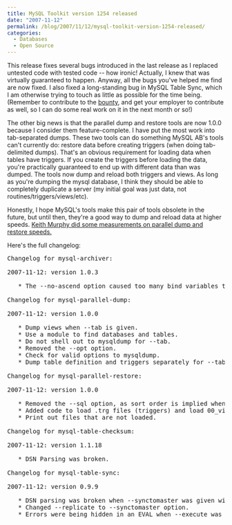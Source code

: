 ```yaml
---
title: MySQL Toolkit version 1254 released
date: "2007-11-12"
permalink: /blog/2007/11/12/mysql-toolkit-version-1254-released/
categories:
  - Databases
  - Open Source
---
```


This release fixes several bugs introduced in the last release as I replaced untested code with tested code -- how ironic! Actually, I knew that was virtually guaranteed to happen. Anyway, all the bugs you've helped me find are now fixed. I also fixed a long-standing bug in MySQL Table Sync, which I am otherwise trying to touch as little as possible for the time being. (Remember to contribute to the [bounty][1], and get your employer to contribute as well, so I can do some real work on it in the next month or so!)

The other big news is that the parallel dump and restore tools are now 1.0.0 because I consider them feature-complete. I have put the most work into tab-separated dumps. These two tools can do something MySQL AB's tools can't currently do: restore data before creating triggers (when doing tab-delimited dumps). That's an obvious requirement for loading data when tables have triggers. If you create the triggers before loading the data, you're practically guaranteed to end up with different data than was dumped. The tools now dump and reload both triggers and views. As long as you're dumping the mysql database, I think they should be able to completely duplicate a server (my initial goal was just data, not routines/triggers/views/etc).

Honestly, I hope MySQL's tools make this pair of tools obsolete in the future, but until then, they're a good way to dump and reload data at higher speeds. [Keith Murphy did some measurements on parallel dump and restore speeds.][2]

Here's the full changelog:

<pre>Changelog for mysql-archiver:

2007-11-12: version 1.0.3

   * The --no-ascend option caused too many bind variables to be used.

Changelog for mysql-parallel-dump:

2007-11-12: version 1.0.0

   * Dump views when --tab is given.
   * Use a module to find databases and tables.
   * Do not shell out to mysqldump for --tab.
   * Removed the --opt option.
   * Check for valid options to mysqldump.
   * Dump table definition and triggers separately for --tab.

Changelog for mysql-parallel-restore:

2007-11-12: version 1.0.0

   * Removed the --sql option, as sort order is implied when --tab is given.
   * Added code to load .trg files (triggers) and load 00_views files.
   * Print out files that are not loaded.

Changelog for mysql-table-checksum:

2007-11-12: version 1.1.18

   * DSN Parsing was broken.

Changelog for mysql-table-sync:

2007-11-12: version 0.9.9

   * DSN parsing was broken when --synctomaster was given with one DSN.
   * Changed --replicate to --synctomaster option.
   * Errors were being hidden in an EVAL when --execute was specified (bug #1819744).
</pre>

 [1]: http://www.xaprb.com/blog/2007/10/31/mysql-table-sync-bounty-lets-do-it/
 [2]: http://www.paragon-cs.com/wordpress/?p=52
